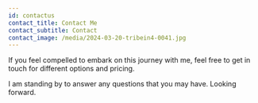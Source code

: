 ```yaml
---
id: contactus
contact_title: Contact Me
contact_subtitle: Contact
contact_image: /media/2024-03-20-tribein4-0041.jpg
---
```

If you feel compelled to embark on this journey with me, feel free to get in touch for different options and pricing.

I am standing by to answer any questions that you may have. Looking forward.
